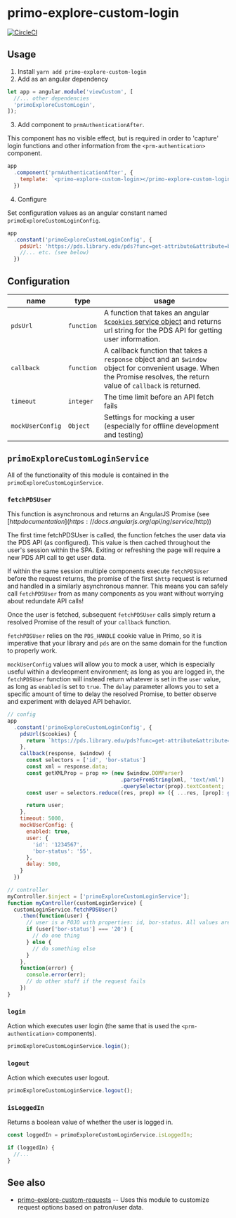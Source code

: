 # primo-explore-custom-login

[![CircleCI](https://circleci.com/gh/NYULibraries/primo-explore-custom-login.svg?style=svg)](https://circleci.com/gh/NYULibraries/primo-explore-custom-login)

## Usage

1. Install
`yarn add primo-explore-custom-login`
2. Add as an angular dependency
```js
let app = angular.module('viewCustom', [
  //... other dependencies
  'primoExploreCustomLogin',
]);
```
3. Add component to `prmAuthenticationAfter`.

This component has no visible effect, but is required in order to 'capture' login functions and other information from the `<prm-authentication>` component.

```js
app
  .component('prmAuthenticationAfter', {
    template: `<primo-explore-custom-login></primo-explore-custom-login>`
  })
```
4. Configure

Set configuration values as an angular constant named `primoExploreCustomLoginConfig`.

```js
app
  .constant('primoExploreCustomLoginConfig', {
    pdsUrl: 'https://pds.library.edu/pds?func=get-attribute&attribute=bor_info',
    //... etc. (see below)
  })
```

## Configuration

|name|type|usage|
|---|---|---|
`pdsUrl`| `function` | A function that takes an angular [`$cookies` service object](https://docs.angularjs.org/api/ngCookies/service/$cookies) and returns url string for the PDS API for getting user information.
`callback` | `function` | A callback function that takes a `response` object and an `$window` object for convenient usage. When the Promise resolves, the return value of `callback` is returned.
`timeout` | `integer` | The time limit before an API fetch fails
`mockUserConfig`| `Object` | Settings for mocking a user (especially for offline development and testing)

## `primoExploreCustomLoginService`

All of the functionality of this module is contained in the `primoExploreCustomLoginService`.

### `fetchPDSUser`

This function is asynchronous and returns an AngularJS Promise (see [$http documentation](https://docs.angularjs.org/api/ng/service/$http))

The first time fetchPDSUser is called, the function fetches the user data via the PDS API (as configured). This value is then cached throughout the user's session within the SPA. Exiting or refreshing the page will require a new PDS API call to get user data.

If within the same session multiple components execute `fetchPDSUser` before the request returns, the promise of the first `$http` request is returned and handled in a similarly asynchronous manner. This means you can safely call `fetchPDSUser` from as many components as you want without worrying about redundate API calls!

Once the user is fetched, subsequent `fetchPDSUser` calls simply return a resolved Promise of the result of your `callback` function.

`fetchPDSUser` relies on the `PDS_HANDLE` cookie value in Primo, so it is imperative that your library and `pds` are on the same domain for the function to properly work.

`mockUserConfig` values will allow you to mock a user, which is especially useful within a devleopment environment; as long as you are logged in, the `fetchPDSUser` function will instead return whatever is set in the `user` value, as long as `enabled` is set to `true`. The `delay` parameter allows you to set a specific amount of time to delay the resolved Promise, to better observe and experiment with delayed API behavior.

```js
// config
app
  .constant('primoExploreCustomLoginConfig', {
    pdsUrl($cookies) {
      return `https://pds.library.edu/pds?func=get-attribute&attribute=bor_info${$cookies.get('PDS_HANDLE')}`
    },
    callback(response, $window) {
      const selectors = ['id', 'bor-status']
      const xml = response.data;
      const getXMLProp = prop => (new $window.DOMParser)
                                    .parseFromString(xml, 'text/xml')
                                    .querySelector(prop).textContent;
      const user = selectors.reduce((res, prop) => ({ ...res, [prop]: getXMLProp(prop) }), {});

      return user;
    },
    timeout: 5000,
    mockUserConfig: {
      enabled: true,
      user: {
        'id': '1234567',
        'bor-status': '55',
      },
      delay: 500,
    }
  })

// controller
myController.$inject = ['primoExploreCustomLoginService'];
function myController(customLoginService) {
  customLoginService.fetchPDSUser()
    .then(function(user) {
      // user is a POJO with properties: id, bor-status. All values are string values.
      if (user['bor-status'] === '20') {
        // do one thing
      } else {
        // do something else
      }
    },
    function(error) {
      console.error(err);
      // do other stuff if the request fails
    })
}
```

### `login`

Action which executes user login (the same that is used the `<prm-authentication>` components).

```js
primoExploreCustomLoginService.login();
```

### `logout`

Action which executes user logout.

```js
primoExploreCustomLoginService.logout();
```

### `isLoggedIn`

Returns a boolean value of whether the user is logged in.

```js
const loggedIn = primoExploreCustomLoginService.isLoggedIn;

if (loggedIn) {
  //...
}
```

## See also
* [primo-explore-custom-requests](https://github.com/NYULibraries/primo-explore-custom-requests) -- Uses this module to customize request options based on patron/user data.
